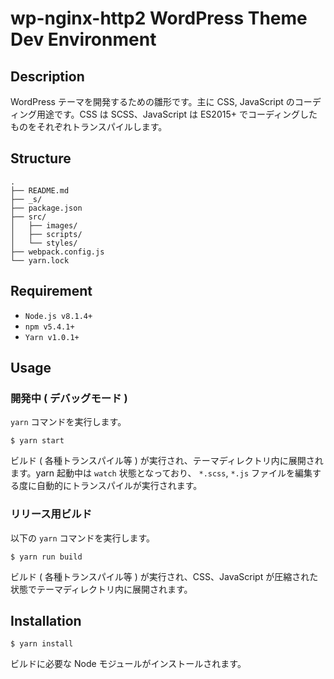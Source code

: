 wp-nginx-http2 WordPress Theme Dev Environment
===

## Description
WordPress テーマを開発するための雛形です。主に CSS, JavaScript のコーディング用途です。CSS は SCSS、JavaScript は ES2015+ でコーディングしたものをそれぞれトランスパイルします。


## Structure
```
.
├── README.md
├── _s/
├── package.json
├── src/
│   ├── images/
│   ├── scripts/
│   └── styles/
├── webpack.config.js
└── yarn.lock
```


## Requirement
- `Node.js v8.1.4+`
- `npm v5.4.1+`
- `Yarn v1.0.1+`


## Usage

### 開発中 ( デバッグモード )
`yarn` コマンドを実行します。
```
$ yarn start
```
ビルド ( 各種トランスパイル等 ) が実行され、テーマディレクトリ内に展開されます。yarn 起動中は `watch` 状態となっており、 `*.scss`, `*.js` ファイルを編集する度に自動的にトランスパイルが実行されます。

### リリース用ビルド
以下の `yarn` コマンドを実行します。
```
$ yarn run build
```
ビルド ( 各種トランスパイル等 ) が実行され、CSS、JavaScript が圧縮された状態でテーマディレクトリ内に展開されます。


## Installation
```
$ yarn install
```
ビルドに必要な Node モジュールがインストールされます。
